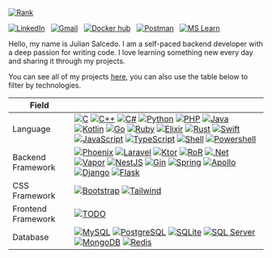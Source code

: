 [![Rank](https://www.codewars.com/users/kurovale/badges/large)](https://www.codewars.com/users/kurovale)

[![LinkedIn](https://img.shields.io/badge/-LinkedIn-0A66C2?style=social&logo=linkedin)](https://www.linkedin.com/in/kurovale/) &nbsp;
[![Gmail](https://img.shields.io/badge/-Gmail-EA4335?style=social&logo=gmail)](mailto:jsalcedo218@gmail.com) &nbsp;
[![Docker hub](https://img.shields.io/badge/-Docker%20Hub-2496ED?style=social&logo=docker)](https://hub.docker.com/u/kurovale) &nbsp;
[![Postman](https://img.shields.io/badge/-Postman-FF6C37?style=social&logo=postman)](https://www.postman.com/kurovale) &nbsp;
[![MS Learn](https://tinyurl.com/53m7uuas)](https://docs.microsoft.com/en-us/users/juliansalcedo-0846/transcript/3v28t0gqrmjknzv)

Hello, my name is Julian Salcedo. I am a self-paced backend developer with a deep passion for writing code.
I love learning something new every day and sharing it through my projects.

You can see all of my projects [here](https://github.com/search?o=desc&q=user%3Akuro-vale+projects&s=updated&type=Repositories), you can also use the table below to filter by technologies.

| Field                   |                      |
|-------------------------|----------------------|
| Language | [![C](https://img.shields.io/badge/-C-A8B9CC?style=flat-square&logo=c&logoColor=white)](https://github.com/search?l=C&q=user%3Akuro-vale&type=Repositories) [![C++](https://img.shields.io/badge/-C++-00599C?style=flat-square&logo=Cplusplus&logoColor=white)](https://github.com/search?l=C%2B%2B&q=user%3Akuro-vale&type=Repositories) [![C#](https://img.shields.io/badge/-C%23-239120?style=flat-square&logo=csharp&logoColor=white)](https://github.com/search?l=C%23&q=user%3Akuro-vale&type=Repositories) [![Python](https://img.shields.io/badge/-Python-3776AB?style=flat-square&logo=python&logoColor=white)](https://github.com/search?l=Python&q=user%3Akuro-vale&type=Repositories) [![PHP](https://img.shields.io/badge/-PHP-777BB4?style=flat-square&logo=php&logoColor=white)](https://github.com/search?l=PHP&q=user%3Akuro-vale&type=Repositories) [![Java](https://tinyurl.com/3zwxkntb)](https://github.com/search?l=Java&q=user%3Akuro-vale&type=Repositories) [![Kotlin](https://img.shields.io/badge/-Kotlin-7F52FF?style=flat-square&logo=kotlin&logoColor=white)](https://github.com/search?l=Kotlin&q=user%3Akuro-vale&type=Repositories) [![Go](https://img.shields.io/badge/-Go-00ADD8?style=flat-square&logo=go&logoColor=white)](https://github.com/search?l=Go&q=user%3Akuro-vale&type=Repositories) [![Ruby](https://img.shields.io/badge/-Ruby-CC342D?style=flat-square&logo=ruby&logoColor=white)](https://github.com/search?l=Ruby&q=user%3Akuro-vale&type=Repositories) [![Elixir](https://img.shields.io/badge/-Elixir-4B275F?style=flat-square&logo=elixir&logoColor=white)](https://github.com/search?l=Elixir&q=user%3Akuro-vale&type=Repositories) [![Rust](https://img.shields.io/badge/-Rust-black?style=flat-square&logo=rust&logoColor=white)](https://github.com/search?l=Rust&q=user%3Akuro-vale&type=Repositories) [![Swift](https://img.shields.io/badge/-Swift-F05138?style=flat-square&logo=swift&logoColor=white)](https://github.com/search?l=Swift&q=user%3Akuro-vale&type=Repositories) [![JavaScript](https://img.shields.io/badge/-JavaScript-F7DF1E?style=flat-square&logo=javascript&logoColor=white)](https://github.com/search?l=JavaScript&q=user%3Akuro-vale&type=Repositories) [![TypeScript](https://img.shields.io/badge/-TypeScript-3178C6?style=flat-square&logo=typescript&logoColor=white)](https://github.com/search?l=TypeScript&q=user%3Akuro-vale&type=Repositories) [![Shell](https://img.shields.io/badge/-Shell-4EAA25?style=flat-square&logo=gnubash&logoColor=white)](https://github.com/search?l=shell&q=user%3Akuro-vale&type=Repositories) [![Powershell](https://img.shields.io/badge/-PowerShell-5391FE?style=flat-square&logo=powershell&logoColor=white)](https://github.com/search?l=powershell&q=user%3Akuro-vale&type=Repositories) |
| Backend Framework | [![Phoenix](https://tinyurl.com/yfr7mre9)](https://github.com/search?q=user%3Akuro-vale+phoenix) [![Laravel](https://img.shields.io/badge/-Laravel-FF2D20?style=flat-square&logo=laravel&logoColor=white)](https://github.com/search?q=user%3Akuro-vale+laravel) [![Ktor](https://tinyurl.com/yfrj3uc4)](https://github.com/search?q=user%3Akuro-vale+ktor) [![RoR](https://img.shields.io/badge/-Rails-CC0000?style=flat-square&logo=rubyonrails&logoColor=white)](https://github.com/search?q=user%3Akuro-vale+ruby-on-rails) [![.Net](https://img.shields.io/badge/-ASP.NET-512BD4?style=flat-square&logo=dotnet&logoColor=white)](https://github.com/search?q=user%3Akuro-vale+dotnet) [![Vapor](https://img.shields.io/badge/-Vapor-0D0D0D?style=flat-square&logo=vapor&logoColor=white)](https://github.com/search?q=user%3Akuro-vale+vapor) [![NestJS](https://img.shields.io/badge/-NestJS-E0234E?style=flat-square&logo=nestjs&logoColor=white)](https://github.com/search?q=user%3Akuro-vale+nestjs) [![Gin](https://tinyurl.com/yckh3cef)](https://github.com/search?q=user%3Akuro-vale+gin-gonic) [![Spring](https://img.shields.io/badge/-Spring%20Boot-6DB33F?style=flat-square&logo=spring&logoColor=white)](https://github.com/search?q=user%3Akuro-vale+spring-boot) [![Apollo](https://img.shields.io/badge/-Apollo-311C87?style=flat-square&logo=apollographql&logoColor=white)](https://github.com/search?q=user%3Akuro-vale+apollo) [![Django](https://img.shields.io/badge/-Django-092E20?style=flat-square&logo=django&logoColor=white)](https://github.com/search?q=user%3Akuro-vale+django) [![Flask](https://img.shields.io/badge/-Flask-000000?style=flat-square&logo=flask&logoColor=white)](https://github.com/search?q=user%3Akuro-vale+flask) |
| CSS Framework | [![Bootstrap](https://img.shields.io/badge/-Bootstrap-7952B3?style=flat-square&logo=bootstrap&logoColor=white)](https://github.com/search?q=user%3Akuro-vale+bootstrap) [![Tailwind](https://img.shields.io/badge/-Tailwind-06B6D4?style=flat-square&logo=tailwindcss&logoColor=white)](https://github.com/search?q=user%3Akuro-vale+tailwindcss) |
| Frontend Framework | [![TODO](https://img.shields.io/badge/-TODO-black?style=flat-square)](#profile) |
| Database | [![MySQL](https://img.shields.io/badge/-MySQL-4479A1?style=flat-square&logo=mysql&logoColor=white)](https://github.com/search?q=user%3Akuro-vale+mysql) [![PostgreSQL](https://img.shields.io/badge/-PostgreSQL-4169E1?style=flat-square&logo=postgresql&logoColor=white)](https://github.com/search?q=user%3Akuro-vale+postgresql) [![SQLite](https://img.shields.io/badge/-SQLite-003B57?style=flat-square&logo=sqlite&logoColor=white)](https://github.com/search?q=user%3Akuro-vale+sqlite) [![SQL Server](https://img.shields.io/badge/-SQL%20Server-CC2927?style=flat-square&logo=microsoftsqlserver&logoColor=white)](https://github.com/search?q=user%3Akuro-vale+sql-server) [![MongoDB](https://img.shields.io/badge/-MongoDB-47A248?style=flat-square&logo=mongodb&logoColor=white)](https://github.com/search?q=user%3Akuro-vale+mongodb) [![Redis](https://img.shields.io/badge/-Redis-DC382D?style=flat-square&logo=redis&logoColor=white)](https://github.com/search?q=user%3Akuro-vale+redis) |
